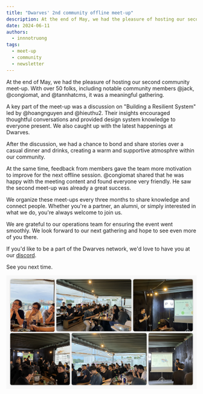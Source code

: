 ```yaml
---
title: "Dwarves' 2nd community offline meet-up"
description: At the end of May, we had the pleasure of hosting our second community meet-up. Over 50 folks, including notable community members, joined us.
date: 2024-06-11
authors:
  - innnotruong
tags:
  - meet-up
  - community
  - newsletter
---
```


At the end of May, we had the pleasure of hosting our second community meet-up. With over 50 folks, including notable community members @jack, @congiomat, and @tannhatcms, it was a meaningful gathering.

A key part of the meet-up was a discussion on "Building a Resilient System" led by @hoangnguyen and @hieuthu2. Their insights encouraged thoughtful conversations and provided design system knowledge to everyone present. We also caught up with the latest happenings at Dwarves.

After the discussion, we had a chance to bond and share stories over a casual dinner and drinks, creating a warm and supportive atmosphre within our community.

At the same time, feedback from members gave the team more motivation to improve for the next offline session. @congiomat shared that he was happy with the meeting content and found everyone very friendly. He saw the second meet-up was already a great success.

We organize these meet-ups every three months to share knowledge and connect people. Whether you're a partner, an alumni, or simply interested in what we do, you're always welcome to join us.

We are grateful to our operations team for ensuring the event went smoothly. We look forward to our next gathering and hope to see even more of you there.

If you'd like to be a part of the Dwarves network, we'd love to have you at our [discord](https://discord.gg/dfoundation).

See you next time.

![](assets/dwarves-2nd-community-meet-up_dwarves-2nd-meetup.webp)
